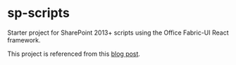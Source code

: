# sp-scripts
Starter project for SharePoint 2013+ scripts using the Office Fabric-UI React framework.

This project is referenced from this [blog post](http://dattabase.com/sharepoint-scripts-starter-project/).